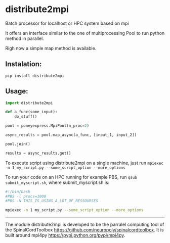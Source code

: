# distribute2mpi
Batch processor for localhost or HPC system based on mpi

It offers an interface similar to the one of multiprocessing Pool to run python method in parallel. 

Righ now a simple map method is available.

## Instalation:
`pip install distribute2mpi`


## Usage:
```python
import distribute2mpi

def a_func(some_input):
    do_stuff()

pool = poneyexpress.MpiPool(n_proc=2)

async_results = pool.map_async(a_func, [input_1, input_2])

pool.join()

results = async_results.get()

```

To execute script using distribute2mpi on a single machine, just run `mpiexec -n 1 my_script.py --some_script_option --more_options`

To run your code on an HPC running for example PBS, run `qsub submit_myscript.sh`, where submit_myscript.sh is:

```bash
#!/bin/bash
#PBS -l procs=1000 
#PBS -N THIS_IS_USING_A_LOT_OF_RESSOURSES

mpiexec -n 1 my_script.py --some_script_option --more_options
```


--------------------------------------------
The module distribute2mpi is developed to be the parralel computing tool of the SpinalCordToolbox https://github.com/neuropoly/spinalcordtoolbox. 
It is built around mpi4py https://pypi.python.org/pypi/mpi4py.  
